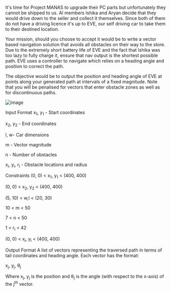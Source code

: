 It's time for Project MANAS to upgrade their PC parts but unfortunately they cannot be shipped to us. AI members Ishika and Aryan decide that they would drive down to the seller and collect it themselves. Since both of them do not have a driving licence it's up to EVE, our self driving car to take them to their destined location. 


Your mission, should you choose to accept it would be to write a vector based navigation solution that avoids all obstacles on their way to the store.
Due to the extremely short battery life of EVE and the fact that Ishika was too lazy to fully charge it, ensure that nav output is the shortest possible path.
EVE uses a controller to navigate which relies on a heading angle and position to correct the path.


The objective would be to output the position and heading angle of EVE at points along your generated path at intervals of a fixed magnitude.
Note that you will be penalised for vectors that enter obstacle zones as well as for discontinuous paths.


![image](https://s3.amazonaws.com/hr-assets/0/1636193192-e7e01e1b8b-Screenshotfrom2021-11-0615-28-08.png)

Input Format
x<sub>1</sub>,  y<sub>1</sub> - Start coordinates

x<sub>2</sub>,  y<sub>2</sub> - End coordinates

l, w- Car dimensions

m - Vector magnitude

n - Number of obstacles

x<sub>i</sub>,  y<sub>i</sub>,  r<sub>i</sub> - Obstacle locations and radius

Constraints
(0, 0) < x<sub>1</sub>,  y<sub>1</sub> < (400, 400)

(0, 0) < x<sub>2</sub>,  y<sub>2</sub> < (400, 400)

(5, 10) < w,l < (20, 30)

10 < m < 50 

7 < n < 50 

1 < r<sub>i</sub> < 42

(0, 0) < x<sub>i</sub>, y<sub>i</sub> < (400, 400)

Output Format
A list of vectors representing the traversed path in terms of tail coordinates and heading angle. Each vector has the format:

x<sub>j</sub>, y<sub>j</sub>, &theta;<sub>j</sub>

Where x<sub>j</sub>, y<sub>j</sub> is the position and  &theta;<sub>j</sub> is the angle (with respect to the x-axis) of the j<sup>th</sup> vector.
